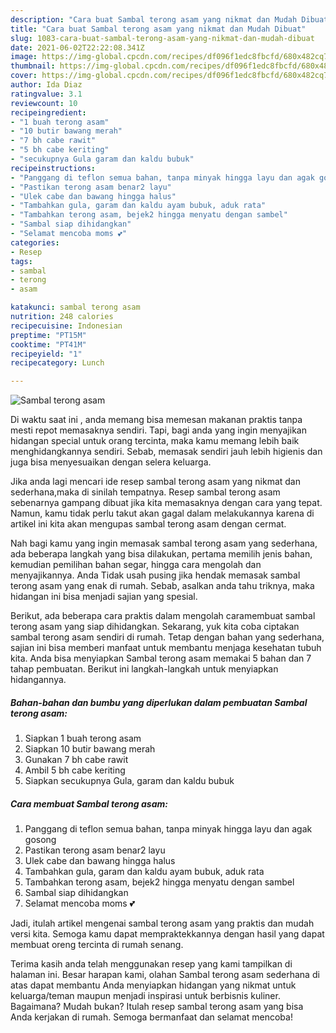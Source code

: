 ```yaml
---
description: "Cara buat Sambal terong asam yang nikmat dan Mudah Dibuat"
title: "Cara buat Sambal terong asam yang nikmat dan Mudah Dibuat"
slug: 1083-cara-buat-sambal-terong-asam-yang-nikmat-dan-mudah-dibuat
date: 2021-06-02T22:22:08.341Z
image: https://img-global.cpcdn.com/recipes/df096f1edc8fbcfd/680x482cq70/sambal-terong-asam-foto-resep-utama.jpg
thumbnail: https://img-global.cpcdn.com/recipes/df096f1edc8fbcfd/680x482cq70/sambal-terong-asam-foto-resep-utama.jpg
cover: https://img-global.cpcdn.com/recipes/df096f1edc8fbcfd/680x482cq70/sambal-terong-asam-foto-resep-utama.jpg
author: Ida Diaz
ratingvalue: 3.1
reviewcount: 10
recipeingredient:
- "1 buah terong asam"
- "10 butir bawang merah"
- "7 bh cabe rawit"
- "5 bh cabe keriting"
- "secukupnya Gula garam dan kaldu bubuk"
recipeinstructions:
- "Panggang di teflon semua bahan, tanpa minyak hingga layu dan agak gosong"
- "Pastikan terong asam benar2 layu"
- "Ulek cabe dan bawang hingga halus"
- "Tambahkan gula, garam dan kaldu ayam bubuk, aduk rata"
- "Tambahkan terong asam, bejek2 hingga menyatu dengan sambel"
- "Sambal siap dihidangkan"
- "Selamat mencoba moms 💕"
categories:
- Resep
tags:
- sambal
- terong
- asam

katakunci: sambal terong asam 
nutrition: 248 calories
recipecuisine: Indonesian
preptime: "PT15M"
cooktime: "PT41M"
recipeyield: "1"
recipecategory: Lunch

---
```



![Sambal terong asam](https://img-global.cpcdn.com/recipes/df096f1edc8fbcfd/680x482cq70/sambal-terong-asam-foto-resep-utama.jpg)

Di waktu  saat ini , anda memang bisa memesan makanan praktis tanpa mesti repot memasaknya sendiri. Tapi, bagi anda yang ingin menyajikan hidangan special untuk orang tercinta, maka kamu memang lebih baik menghidangkannya sendiri. Sebab, memasak sendiri jauh lebih higienis dan juga bisa menyesuaikan dengan selera keluarga.

Jika anda lagi mencari ide resep sambal terong asam yang nikmat dan sederhana,maka di sinilah tempatnya. Resep sambal terong asam  sebenarnya gampang dibuat jika kita memasaknya dengan cara yang tepat. Namun, kamu tidak perlu takut akan gagal dalam melakukannya 
karena di artikel ini kita akan mengupas sambal terong asam dengan cermat.  



Nah bagi kamu yang ingin memasak sambal terong asam yang sederhana, ada beberapa langkah yang bisa dilakukan, pertama memilih jenis bahan, kemudian pemilihan bahan segar, hingga cara mengolah dan menyajikannya. Anda Tidak usah pusing jika hendak memasak sambal terong asam yang enak di rumah. Sebab, asalkan anda  tahu triknya, maka hidangan ini bisa menjadi sajian yang spesial.

Berikut, ada beberapa cara praktis  dalam mengolah caramembuat sambal terong asam yang siap dihidangkan. Sekarang, yuk kita coba ciptakan sambal terong asam sendiri di rumah. Tetap dengan bahan yang sederhana, sajian ini bisa memberi manfaat untuk membantu menjaga kesehatan tubuh kita. Anda bisa menyiapkan Sambal terong asam memakai 5 bahan dan 7 tahap pembuatan. Berikut ini langkah-langkah untuk menyiapkan hidangannya.

<!--inarticleads1-->

##### Bahan-bahan dan bumbu yang diperlukan dalam pembuatan Sambal terong asam:

1. Siapkan 1 buah terong asam
1. Siapkan 10 butir bawang merah
1. Gunakan 7 bh cabe rawit
1. Ambil 5 bh cabe keriting
1. Siapkan secukupnya Gula, garam dan kaldu bubuk




<!--inarticleads2-->

##### Cara membuat Sambal terong asam:

1. Panggang di teflon semua bahan, tanpa minyak hingga layu dan agak gosong
1. Pastikan terong asam benar2 layu
1. Ulek cabe dan bawang hingga halus
1. Tambahkan gula, garam dan kaldu ayam bubuk, aduk rata
1. Tambahkan terong asam, bejek2 hingga menyatu dengan sambel
1. Sambal siap dihidangkan
1. Selamat mencoba moms 💕




Jadi, itulah artikel mengenai  sambal terong asam  yang praktis dan mudah versi kita. Semoga kamu dapat mempraktekkannya dengan hasil yang dapat membuat oreng tercinta di rumah senang. 

Terima kasih anda telah menggunakan resep yang kami tampilkan di halaman ini. Besar harapan kami, olahan  Sambal terong asam sederhana di atas dapat membantu Anda menyiapkan hidangan yang nikmat untuk keluarga/teman maupun menjadi inspirasi untuk berbisnis kuliner. Bagaimana? Mudah bukan? Itulah resep sambal terong asam yang bisa Anda kerjakan di rumah. Semoga bermanfaat dan selamat mencoba!

